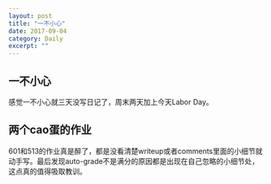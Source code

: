```yaml
---
layout: post
title: "一不小心" 
date: 2017-09-04
category: Daily 
excerpt: ""
---
```


 

## 一不小心

感觉一不小心就三天没写日记了，周末两天加上今天Labor Day。

## 两个cao蛋的作业

601和513的作业真是醉了，都是没看清楚writeup或者comments里面的小细节就动手写。最后发现auto-grade不是满分的原因都是出现在自己忽略的小细节处，这点真的值得吸取教训。


